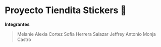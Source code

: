# Proyecto Tiendita Stickers 🌠

**Integrantes**
> Melanie Alexia Cortez
> Sofia Herrera Salazar
> Jeffrey Antonio Monja Castro

